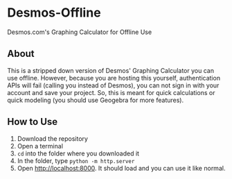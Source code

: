 # Desmos-Offline
Desmos.com's Graphing Calculator for Offline Use

## About
This is a stripped down version of Desmos' Graphing Calculator you can use offline. However, because you are hosting this yourself, authentication APIs will fail (calling you instead of Desmos), you can not sign in with your account and save your project. So, this is meant for quick calculations or quick modeling (you should use Geogebra for more features).

## How to Use
1. Download the repository
1. Open a terminal
1. `cd` into the folder where you downloaded it
1. In the folder, type `python -m http.server`
1. Open [http://localhost:8000](http://localhost:8000). It should load and you can use it like normal.
